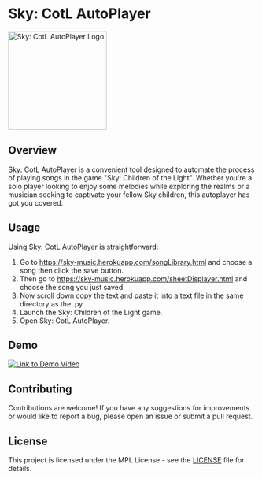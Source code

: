 # Sky: CotL AutoPlayer

<img src="https://i.imgur.com/ECSHtVm.png" alt="Sky: CotL AutoPlayer Logo" width="200">

## Overview

Sky: CotL AutoPlayer is a convenient tool designed to automate the process of playing songs in the game "Sky: Children of the Light". Whether you're a solo player looking to enjoy some melodies while exploring the realms or a musician seeking to captivate your fellow Sky children, this autoplayer has got you covered.

## Usage

Using Sky: CotL AutoPlayer is straightforward:

1. Go to https://sky-music.herokuapp.com/songLibrary.html and choose a song then click the save button.
2. Then go to https://sky-music.herokuapp.com/sheetDisplayer.html and choose the song you just saved.
3. Now scroll down copy the text and paste it into a text file in the same directory as the .py.
4. Launch the Sky: Children of the Light game.
5. Open Sky: CotL AutoPlayer.

## Demo

[![Link to Demo Video](https://img.youtube.com/vi/Bz05z0zL95E/0.jpg)](https://www.youtube.com/watch?v=Bz05z0zL95E)


## Contributing

Contributions are welcome! If you have any suggestions for improvements or would like to report a bug, please open an issue or submit a pull request.

## License

This project is licensed under the MPL License - see the [LICENSE](LICENSE) file for details.
